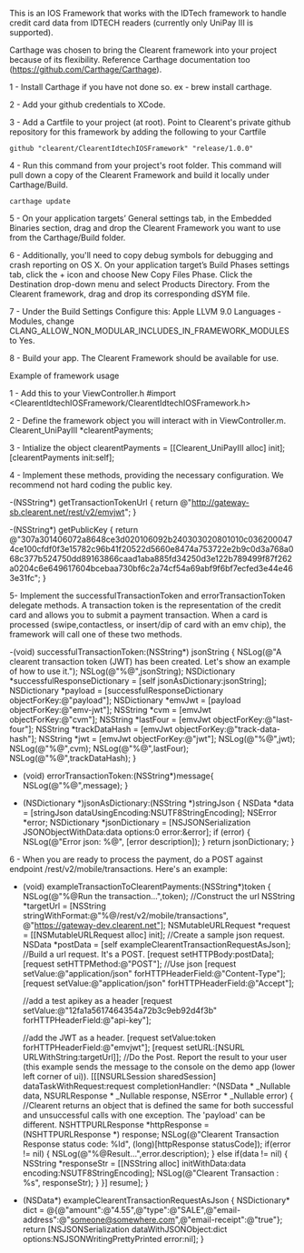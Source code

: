 This is an IOS Framework that works with the IDTech framework to handle credit card data from IDTECH readers (currently only UniPay III is supported).

Carthage was chosen to bring the Clearent framework into your project because of its flexibility.  Reference Carthage documentation too (https://github.com/Carthage/Carthage).

1 - Install Carthage if you have not done so. ex - brew install carthage.

2 - Add your github credentials to XCode.

3 - Add a Cartfile to your project (at root). Point to Clearent's private github repository for this framework by adding the following to your Cartfile

    github "clearent/ClearentIdtechIOSFramework" "release/1.0.0"
    
4 - Run this command from your project's root folder. This command will pull down a copy of the Clearent Framework and build it locally under Carthage/Build. 

    carthage update
    
5 - On your application targets’ General settings tab, in the Embedded Binaries section, drag and drop the Clearent Framework you want to use from the Carthage/Build folder.

6 - Additionally, you'll need to copy debug symbols for debugging and crash reporting on OS X.
    On your application target’s Build Phases settings tab, click the + icon and choose New Copy Files Phase.
    Click the Destination drop-down menu and select Products Directory.
    From the Clearent framework, drag and drop its corresponding dSYM file.
    
7 - Under the Build Settings Configure this: Apple LLVM 9.0 Languages - Modules, change CLANG_ALLOW_NON_MODULAR_INCLUDES_IN_FRAMEWORK_MODULES to Yes.

8 - Build your app. The Clearent Framework should be available for use.

Example of framework usage 

1 - Add this to your ViewController.h
#import <ClearentIdtechIOSFramework/ClearentIdtechIOSFramework.h>

2 - Define the framework object you will interact with in ViewController.m.
Clearent_UniPayIII *clearentPayments;

3 - Intialize the object
clearentPayments = [[Clearent_UniPayIII alloc]  init];
[clearentPayments init:self];

4 - Implement these methods, providing the necessary configuration. We recommend not hard coding the public key. 

-(NSString*) getTransactionTokenUrl {
    return @"http://gateway-sb.clearent.net/rest/v2/emvjwt";
}

-(NSString*) getPublicKey {
return @"307a301406072a8648ce3d020106092b240303020801010c0362000474ce100cfdf0f3e15782c96b41f20522d5660e8474a753722e2b9c0d3a768a068c377b524750dd89163866caad1aba885fd34250d3e122b789499f87f262a0204c6e649617604bcebaa730bf6c2a74cf54a69abf9f6bf7ecfed3e44e463e31fc";
}

5- Implement the successfulTransactionToken and errorTransactionToken delegate methods. A transaction token is the representation of the credit card and allows you to submit a payment transaction.
When a card is processed (swipe,contactless, or insert/dip of card with an emv chip), the framework will call one of these two methods.

-(void) successfulTransactionToken:(NSString*) jsonString {
    NSLog(@"A clearent transaction token (JWT) has been created. Let's show an example of how to use it.");
    NSLog(@"%@",jsonString);
    NSDictionary *successfulResponseDictionary = [self jsonAsDictionary:jsonString];
    NSDictionary *payload = [successfulResponseDictionary objectForKey:@"payload"];
    NSDictionary *emvJwt = [payload objectForKey:@"emv-jwt"];
    NSString *cvm = [emvJwt objectForKey:@"cvm"];
    NSString *lastFour = [emvJwt objectForKey:@"last-four"];
    NSString *trackDataHash = [emvJwt objectForKey:@"track-data-hash"];
    NSString *jwt = [emvJwt objectForKey:@"jwt"];
    NSLog(@"%@",jwt);
    NSLog(@"%@",cvm); 
    NSLog(@"%@",lastFour); 
    NSLog(@"%@",trackDataHash);
}

- (void) errorTransactionToken:(NSString*)message{
    NSLog(@"%@",message);
}

- (NSDictionary *)jsonAsDictionary:(NSString *)stringJson {
    NSData *data = [stringJson dataUsingEncoding:NSUTF8StringEncoding];
    NSError *error;
    NSDictionary *jsonDictionary = [NSJSONSerialization JSONObjectWithData:data
    options:0
    error:&error];
    if (error) {
        NSLog(@"Error json: %@", [error description]);
    }
return jsonDictionary;
}

6 - When you are ready to process the payment, do a POST against endpoint /rest/v2/mobile/transactions. Here's an example:

- (void) exampleTransactionToClearentPayments:(NSString*)token {
    NSLog(@"%@Run the transaction...",token);
    //Construct the url
    NSString *targetUrl = [NSString stringWithFormat:@"%@/rest/v2/mobile/transactions", @"https://gateway-dev.clearent.net"];
    NSMutableURLRequest *request = [[NSMutableURLRequest alloc] init];
    //Create a sample json request.
    NSData *postData = [self exampleClearentTransactionRequestAsJson];
    //Build a url request. It's a POST.
    [request setHTTPBody:postData];
    [request setHTTPMethod:@"POST"];
    //Use json
    [request setValue:@"application/json" forHTTPHeaderField:@"Content-Type"];
    [request setValue:@"application/json" forHTTPHeaderField:@"Accept"];

    //add a test apikey as a header
    [request setValue:@"12fa1a5617464354a72b3c9eb92d4f3b" forHTTPHeaderField:@"api-key"];

    //add the JWT as a header.
    [request setValue:token forHTTPHeaderField:@"emvjwt"];
    [request setURL:[NSURL URLWithString:targetUrl]];
    //Do the Post. Report the result to your user (this example sends the message to the console on the demo app (lower left corner of ui)).
    [[[NSURLSession sharedSession] dataTaskWithRequest:request completionHandler:
    ^(NSData * _Nullable data,
    NSURLResponse * _Nullable response,
    NSError * _Nullable error) {
    //Clearent returns an object that is defined the same for both successful and unsuccessful calls with one exception. The 'payload' can be different.
    NSHTTPURLResponse *httpResponse = (NSHTTPURLResponse *) response;
    NSLog(@"Clearent Transaction Response status code: %ld", (long)[httpResponse statusCode]);
    if(error != nil) {
       NSLog(@"%@Result...",error.description);
    } else if(data != nil) {
        NSString *responseStr = [[NSString alloc] initWithData:data encoding:NSUTF8StringEncoding];
        NSLog(@"Clearent Transaction : %s", responseStr);
    }
}] resume];
}

- (NSData*) exampleClearentTransactionRequestAsJson {
    NSDictionary* dict = @{@"amount":@"4.55",@"type":@"SALE",@"email-address":@"someone@somewhere.com",@"email-receipt":@"true"};
    return [NSJSONSerialization dataWithJSONObject:dict
    options:NSJSONWritingPrettyPrinted error:nil];
}
